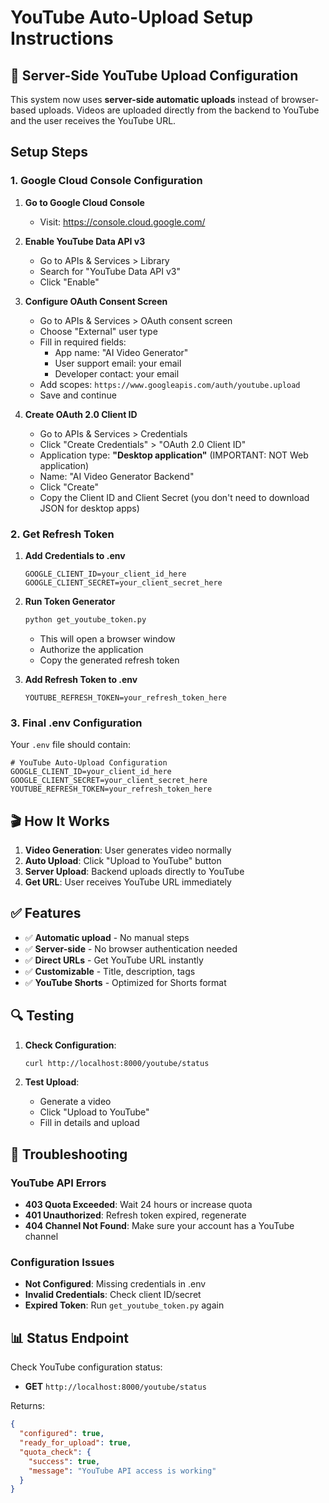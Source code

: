 # YouTube Auto-Upload Setup Instructions

## 🔧 Server-Side YouTube Upload Configuration

This system now uses **server-side automatic uploads** instead of browser-based uploads. Videos are uploaded directly from the backend to YouTube and the user receives the YouTube URL.

## Setup Steps

### 1. Google Cloud Console Configuration

1. **Go to Google Cloud Console**
   - Visit: https://console.cloud.google.com/

2. **Enable YouTube Data API v3**
   - Go to APIs & Services > Library
   - Search for "YouTube Data API v3"
   - Click "Enable"

3. **Configure OAuth Consent Screen**
   - Go to APIs & Services > OAuth consent screen
   - Choose "External" user type
   - Fill in required fields:
     - App name: "AI Video Generator"
     - User support email: your email
     - Developer contact: your email
   - Add scopes: `https://www.googleapis.com/auth/youtube.upload`
   - Save and continue

4. **Create OAuth 2.0 Client ID**
   - Go to APIs & Services > Credentials
   - Click "Create Credentials" > "OAuth 2.0 Client ID"
   - Application type: **"Desktop application"** (IMPORTANT: NOT Web application)
   - Name: "AI Video Generator Backend"
   - Click "Create"
   - Copy the Client ID and Client Secret (you don't need to download JSON for desktop apps)

### 2. Get Refresh Token

1. **Add Credentials to .env**
   ```
   GOOGLE_CLIENT_ID=your_client_id_here
   GOOGLE_CLIENT_SECRET=your_client_secret_here
   ```

2. **Run Token Generator**
   ```bash
   python get_youtube_token.py
   ```
   - This will open a browser window
   - Authorize the application
   - Copy the generated refresh token

3. **Add Refresh Token to .env**
   ```
   YOUTUBE_REFRESH_TOKEN=your_refresh_token_here
   ```

### 3. Final .env Configuration

Your `.env` file should contain:
```
# YouTube Auto-Upload Configuration
GOOGLE_CLIENT_ID=your_client_id_here
GOOGLE_CLIENT_SECRET=your_client_secret_here
YOUTUBE_REFRESH_TOKEN=your_refresh_token_here
```

## 🎬 How It Works

1. **Video Generation**: User generates video normally
2. **Auto Upload**: Click "Upload to YouTube" button
3. **Server Upload**: Backend uploads directly to YouTube
4. **Get URL**: User receives YouTube URL immediately

## ✅ Features

- ✅ **Automatic upload** - No manual steps
- ✅ **Server-side** - No browser authentication needed
- ✅ **Direct URLs** - Get YouTube URL instantly
- ✅ **Customizable** - Title, description, tags
- ✅ **YouTube Shorts** - Optimized for Shorts format

## 🔍 Testing

1. **Check Configuration**:
   ```bash
   curl http://localhost:8000/youtube/status
   ```

2. **Test Upload**:
   - Generate a video
   - Click "Upload to YouTube" 
   - Fill in details and upload

## 🚨 Troubleshooting

### YouTube API Errors
- **403 Quota Exceeded**: Wait 24 hours or increase quota
- **401 Unauthorized**: Refresh token expired, regenerate
- **404 Channel Not Found**: Make sure your account has a YouTube channel

### Configuration Issues
- **Not Configured**: Missing credentials in .env
- **Invalid Credentials**: Check client ID/secret
- **Expired Token**: Run `get_youtube_token.py` again

## 📊 Status Endpoint

Check YouTube configuration status:
- **GET** `http://localhost:8000/youtube/status`

Returns:
```json
{
  "configured": true,
  "ready_for_upload": true,
  "quota_check": {
    "success": true,
    "message": "YouTube API access is working"
  }
}
```